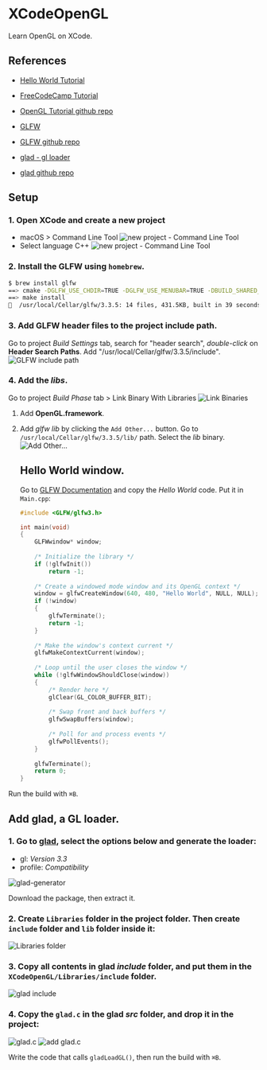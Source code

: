 # XCodeOpenGL
Learn OpenGL on XCode.

## References
* [Hello World Tutorial](https://youtu.be/MHlbNbWlrIM)

* [FreeCodeCamp Tutorial](https://youtu.be/45MIykWJ-C4)
* [OpenGL Tutorial github repo](https://github.com/VictorGordan/opengl-tutorials)

* [GLFW](https://www.glfw.org/)
* [GLFW github repo](https://github.com/glfw/glfw)

* [glad - gl loader](https://glad.dav1d.de/)
* [glad github repo](https://github.com/Dav1dde/glad)

## Setup
### 1. Open XCode and create a new project
* macOS > Command Line Tool
  ![new project - Command Line Tool](./docs/img/xcode-create-project.jpg)
* Select language C++
  ![new project - Command Line Tool](./docs/img/xcode-project-options.jpg)

### 2. Install the **GLFW** using `homebrew`.
```bash
$ brew install glfw
==> cmake -DGLFW_USE_CHDIR=TRUE -DGLFW_USE_MENUBAR=TRUE -DBUILD_SHARED_LIBS=TRUE .
==> make install
🍺  /usr/local/Cellar/glfw/3.3.5: 14 files, 431.5KB, built in 39 seconds
```

### 3. Add **GLFW** header files to the project include path.
Go to project *Build Settings* tab, search for "header search", *double-click* on **Header Search Paths**. Add "/usr/local/Cellar/glfw/3.3.5/include".
![GLFW include path](./docs/img/xcode-project-build-settings.jpg)

### 4. Add the *libs*.
Go to project *Build Phase* tab > Link Binary With Libraries
![Link Binaries](./docs/img/xcode-project-build-phase.jpg)

1. Add **OpenGL.framework**.
2. Add *glfw lib* by clicking the `Add Other...` button. Go to `/usr/local/Cellar/glfw/3.3.5/lib/` path. Select the *lib* binary.
   ![Add Other...](./docs/img/xcode-project-build-phase-add-other.jpg)
   
   ## Hello World window.
   Go to [GLFW Documentation](https://www.glfw.org/documentation.html) and copy the *Hello World* code. Put it in `Main.cpp`:
   ```cpp
   #include <GLFW/glfw3.h>
   
   int main(void)
   {
       GLFWwindow* window;
       
       /* Initialize the library */
       if (!glfwInit())
           return -1;
       
       /* Create a windowed mode window and its OpenGL context */
       window = glfwCreateWindow(640, 480, "Hello World", NULL, NULL);
       if (!window)
       {
           glfwTerminate();
           return -1;
       }
       
       /* Make the window's context current */
       glfwMakeContextCurrent(window);
       
       /* Loop until the user closes the window */
       while (!glfwWindowShouldClose(window))
       {
           /* Render here */
           glClear(GL_COLOR_BUFFER_BIT);
           
           /* Swap front and back buffers */
           glfwSwapBuffers(window);
           
           /* Poll for and process events */
           glfwPollEvents();
       }
       
       glfwTerminate();
       return 0;
   }
   ```

Run the build with `⌘B`.

## Add **glad**, a GL loader.
### 1. Go to [glad](https://glad.dav1d.de/), select the options below and generate the loader:
* gl: *Version 3.3*
* profile: *Compatibility*

![glad-generator](./docs/img/glad-generator.jpg)

Download the package, then extract it.

### 2. Create `Libraries` folder in the project folder. Then create `include` folder and `lib` folder inside it:
![Libraries folder](./docs/img/Libraries-folder.jpg)

### 3. Copy all contents in glad *include* folder, and put them in the `XCodeOpenGL/Libraries/include` folder.
![glad include](./docs/img/glad-include.jpg)

### 4. Copy the `glad.c` in the glad *src* folder, and drop it in the project:
![glad.c](./docs/img/glad-gladc.jpg)
![add glad.c](./docs/img/xcode-drop-gladc.jpg)

Write the code that calls `gladLoadGL()`, then run the build with `⌘B`.
